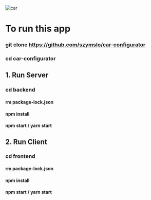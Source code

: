 ![car](https://user-images.githubusercontent.com/52113159/97114424-bd5ec980-16f0-11eb-8722-2df13079695c.gif)

# To run this app

### git clone https://github.com/szymslo/car-configurator
### cd car-configurator

## 1. Run Server
### cd backend
#### rm package-lock.json
#### npm install
#### npm start / yarn start

## 2. Run Client
### cd frontend
#### rm package-lock.json
#### npm install
#### npm start / yarn start

